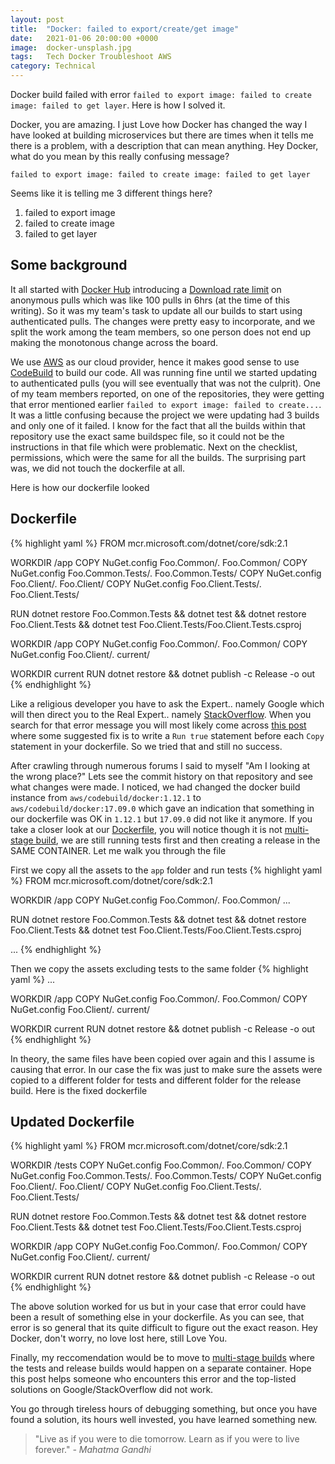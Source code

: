 ```yaml
---
layout: post
title:  "Docker: failed to export/create/get image"
date:   2021-01-06 20:00:00 +0000
image:  docker-unsplash.jpg
tags:   Tech Docker Troubleshoot AWS
category: Technical
---
```


Docker build failed with error `failed to export image: failed to create image: failed to get layer`. Here is how I solved it.

Docker, you are amazing. I just Love how Docker has changed the way I have looked at building microservices but there are times when it tells me there is a problem, with a description that can mean anything. Hey Docker, what do you mean by this really confusing message? 

```
failed to export image: failed to create image: failed to get layer
```

Seems like it is telling me 3 different things here?
1. failed to export image
2. failed to create image
3. failed to get layer

## Some background

It all started with [Docker Hub](https://hub.docker.com) introducing a [Download rate limit](https://docs.docker.com/docker-hub/download-rate-limit/) on anonymous pulls which was like 100 pulls in 6hrs (at the time of this writing). So it was my team's task to update all our builds to start using authenticated pulls. The changes were pretty easy to incorporate, and we split the work among the team members, so one person does not end up making the monotonous change across the board.

We use [AWS](https://aws.amazon.com/) as our cloud provider, hence it makes good sense to use [CodeBuild](https://aws.amazon.com/codebuild/) to build our code. All was running fine until we started updating to authenticated pulls (you will see eventually that was not the culprit). One of my team members reported, on one of the repositories, they were getting that error mentioned earlier `failed to export image: failed to create...`. It was a little confusing because the project we were updating had 3 builds and only one of it failed. I know for the fact that all the builds within that repository use the exact same buildspec file, so it could not be the instructions in that file which were problematic. Next on the checklist, permissions, which were the same for all the builds. The surprising part was, we did not touch the dockerfile at all.

Here is how our dockerfile looked

## Dockerfile
{% highlight yaml %}
FROM mcr.microsoft.com/dotnet/core/sdk:2.1

WORKDIR /app
COPY NuGet.config Foo.Common/. Foo.Common/
COPY NuGet.config Foo.Common.Tests/. Foo.Common.Tests/
COPY NuGet.config Foo.Client/. Foo.Client/
COPY NuGet.config Foo.Client.Tests/. Foo.Client.Tests/

RUN dotnet restore Foo.Common.Tests && dotnet test && dotnet restore Foo.Client.Tests && dotnet test Foo.Client.Tests/Foo.Client.Tests.csproj

WORKDIR /app
COPY NuGet.config Foo.Common/. Foo.Common/
COPY NuGet.config Foo.Client/. current/

WORKDIR current
RUN dotnet restore && dotnet publish -c Release -o out
{% endhighlight %}

Like a religious developer you have to ask the Expert.. namely Google which will then direct you to the Real Expert.. namely [StackOverflow](https://stackoverflow.com/). When you search for that error message you will most likely come across [this post](https://stackoverflow.com/questions/51115856/docker-failed-to-export-image-failed-to-create-image-failed-to-get-layer) where some suggested fix is to write a `Run true` statement before each `Copy` statement in your dockerfile. So we tried that and still no success. 

After crawling through numerous forums I said to myself "Am I looking at the wrong place?" Lets see the commit history on that repository and see what changes were made. I noticed, we had changed the docker build instance from `aws/codebuild/docker:1.12.1` to `aws/codebuild/docker:17.09.0` which gave an indication that something in our dockerfile was OK in `1.12.1` but `17.09.0` did not like it anymore. If you take a closer look at our [Dockerfile](#dockerfile), you will notice though it is not [multi-stage build](https://docs.docker.com/develop/develop-images/multistage-build/), we are still running tests first and then creating a release in the SAME CONTAINER. Let me walk you through the file

First we copy all the assets to the `app` folder and run tests
{% highlight yaml %}
FROM mcr.microsoft.com/dotnet/core/sdk:2.1

WORKDIR /app
COPY NuGet.config Foo.Common/. Foo.Common/
...

RUN dotnet restore Foo.Common.Tests && dotnet test && dotnet restore Foo.Client.Tests && dotnet test Foo.Client.Tests/Foo.Client.Tests.csproj

...
{% endhighlight %}

Then we copy the assets excluding tests to the same folder
{% highlight yaml %}
...

WORKDIR /app
COPY NuGet.config Foo.Common/. Foo.Common/
COPY NuGet.config Foo.Client/. current/

WORKDIR current
RUN dotnet restore && dotnet publish -c Release -o out
{% endhighlight %}

In theory, the same files have been copied over again and this I assume is causing that error. In our case the fix was just to make sure the assets were copied to a different folder for tests and different folder for the release build. Here is the fixed dockerfile

## Updated Dockerfile

{% highlight yaml %}
FROM mcr.microsoft.com/dotnet/core/sdk:2.1

WORKDIR /tests
COPY NuGet.config Foo.Common/. Foo.Common/
COPY NuGet.config Foo.Common.Tests/. Foo.Common.Tests/
COPY NuGet.config Foo.Client/. Foo.Client/
COPY NuGet.config Foo.Client.Tests/. Foo.Client.Tests/

RUN dotnet restore Foo.Common.Tests && dotnet test && dotnet restore Foo.Client.Tests && dotnet test Foo.Client.Tests/Foo.Client.Tests.csproj

WORKDIR /app
COPY NuGet.config Foo.Common/. Foo.Common/
COPY NuGet.config Foo.Client/. current/

WORKDIR current
RUN dotnet restore && dotnet publish -c Release -o out
{% endhighlight %}

The above solution worked for us but in your case that error could have been a result of something else in your dockerfile. As you can see, that error is so general that its quite difficult to figure out the exact reason. Hey Docker, don't worry, no love lost here, still Love You.

Finally, my reccomendation would be to move to [multi-stage builds](https://docs.docker.com/develop/develop-images/multistage-build/) where the tests and release builds would happen on a separate container. Hope this post helps someone who encounters this error and the top-listed solutions on Google/StackOverflow did not work. 

You go through tireless hours of debugging something, but once you have found a solution, its hours well invested, you have learned something new.

> "Live as if you were to die tomorrow. Learn as if you were to live forever." <cite>- Mahatma Gandhi</cite>

